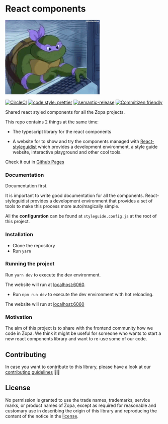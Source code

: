 # React components

<img src="./etc/images/turtle.gif" />

[![CircleCI](https://circleci.com/gh/zopaUK/react-components/tree/master.svg?style=svg)](https://circleci.com/gh/zopaUK/react-components/tree/master)
[![code style: prettier](https://img.shields.io/badge/code_style-prettier-ff69b4.svg?style=flat-square)](https://github.com/prettier/prettier)
[![semantic-release](https://img.shields.io/badge/%20%20%F0%9F%93%A6%F0%9F%9A%80-semantic--release-e10079.svg)](https://github.com/semantic-release/semantic-release)
[![Commitizen friendly](https://img.shields.io/badge/commitizen-friendly-brightgreen.svg)](http://commitizen.github.io/cz-cli/)

Shared react styled components for all the Zopa projects.

This repo contains 2 things at the same time:

- The typescript library for the react components

- A website for to show and try the components managed with [React-styleguidist](https://react-styleguidist.js.org)
  which provides a development environment, a style guide website,
  interactive playground and other cool tools.

Check it out in [Github Pages](https://zopauk.github.io/react-components/)

### Documentation

Documentation first.

It is important to write good documentation for all the components.
React-styleguidist provides a development environment that provides a set of tools to make this process
more auto/magically simple.

All the **configuration** can be found at `styleguide.config.js` at the root of this project.

### Installation

- Clone the repository
- Run `yarn`

### Running the project

Run `yarn dev` to execute the dev environment.

The website will run at [localhost:6060](http://localhost:6060).

- Run `npm run dev` to execute the dev environment with hot reloading.

The website will run at [localhost:6060](http://localhost:6060)

### Motivation

The aim of this project is to share with the frontend community how we code in Zopa. We think it might be useful for
someone who wants to start a new react components library and want to re-use some of our code.

## Contributing

In case you want to contribute to this library, please have a look at our [contributing guidelines](./CONTRIBUTING.md) 🙌🏼

## License

No permission is granted to use the trade names, trademarks, service marks, or product names of Zopa, except as required
for reasonable and customary use in describing the origin of this library and reproducing the content of the notice in
the [license](./LICENSE).

